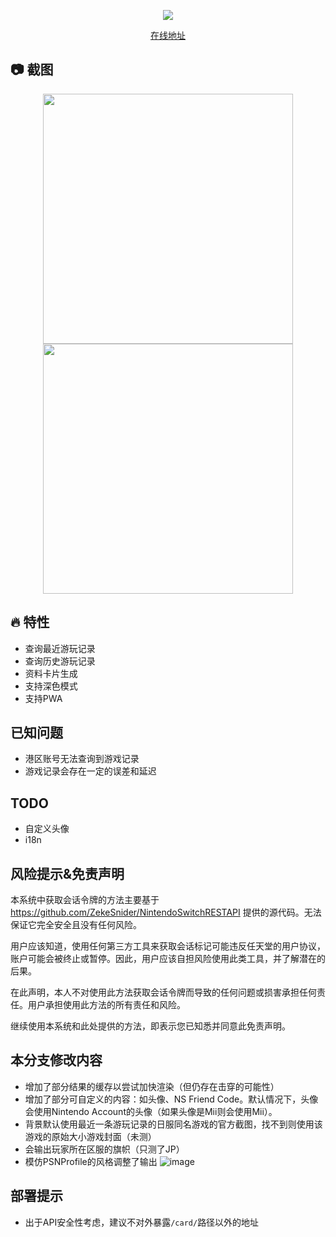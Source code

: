 <p align="center">
  <img src="https://cdn.jsdelivr.net/gh/yuyinws/static@master/2023/06/upgit_20230620_1687238510.png">
</p>
<p align="center">
  <a href="https://ns.yuy1n.io">在线地址</a>
</p>

## 📷 截图
<p align="center">
  <img height="400" src="https://cdn.jsdelivr.net/gh/yuyinws/static@master/2023/06/upgit_20230620_1687238840.png">
  <img height="400" src="https://cdn.jsdelivr.net/gh/yuyinws/static@master/2023/06/upgit_20230620_1687238857.png">
</p>

## 🔥 特性
- 查询最近游玩记录
- 查询历史游玩记录
- 资料卡片生成
- 支持深色模式
- 支持PWA

## 已知问题
- 港区账号无法查询到游戏记录
- 游戏记录会存在一定的误差和延迟

## TODO
- 自定义头像
- i18n

## 风险提示&免责声明

本系统中获取会话令牌的方法主要基于 https://github.com/ZekeSnider/NintendoSwitchRESTAPI 提供的源代码。无法保证它完全安全且没有任何风险。

用户应该知道，使用任何第三方工具来获取会话标记可能违反任天堂的用户协议，账户可能会被终止或暂停。因此，用户应该自担风险使用此类工具，并了解潜在的后果。

在此声明，本人不对使用此方法获取会话令牌而导致的任何问题或损害承担任何责任。用户承担使用此方法的所有责任和风险。

继续使用本系统和此处提供的方法，即表示您已知悉并同意此免责声明。

## 本分支修改内容
- 增加了部分结果的缓存以尝试加快渲染（但仍存在击穿的可能性）
- 增加了部分可自定义的内容：如头像、NS Friend Code。默认情况下，头像会使用Nintendo Account的头像（如果头像是Mii则会使用Mii）。
- 背景默认使用最近一条游玩记录的日服同名游戏的官方截图，找不到则使用该游戏的原始大小游戏封面（未测）
- 会输出玩家所在区服的旗帜（只测了JP）
- 模仿PSNProfile的风格调整了输出
![image](https://github.com/user-attachments/assets/94a54eed-259e-4ef2-95a8-2581cb6a04ff)

## 部署提示
- 出于API安全性考虑，建议不对外暴露`/card/`路径以外的地址
